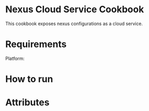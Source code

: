 Nexus Cloud Service Cookbook
========================

This cookbook exposes nexus configurations as a cloud service.

Requirements
============

Platform:


How to run
==========


Attributes
==========
